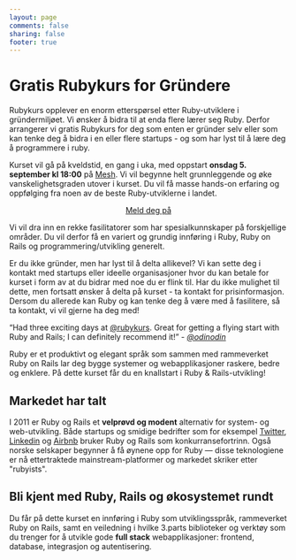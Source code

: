 ```yaml
---
layout: page
comments: false
sharing: false
footer: true
---
```

<h1>Gratis Rubykurs for Gründere</h1>

<p>
	Rubykurs opplever en enorm etterspørsel etter Ruby-utviklere i gründermiljøet. Vi ønsker å bidra til at enda flere lærer seg Ruby. Derfor arrangerer vi gratis Rubykurs for deg som enten er gründer selv eller som kan tenke deg å bidra i en eller flere startups - og som har lyst til å lære deg å programmere i ruby.
</p>
<p>
	Kurset vil gå på kveldstid, en gang i uka, med oppstart <strong>onsdag 5. september kl 18:00</strong> på <a href="http://meshnorway.com/">Mesh</a>. Vi vil begynne helt grunnleggende og øke vanskelighetsgraden utover i kurset. Du vil få masse hands-on erfaring og oppfølging fra noen av de beste Ruby-utviklerne i landet.
</p>

<center> <!-- Old school prez in markup! Fix later, works for now :) -->
<p>
 <a href="http://eepurl.com/oo67f" class="signupbutton">Meld deg på</a>
</p>
</center>

<p>Vi vil dra inn en rekke fasilitatorer som har spesialkunnskaper på forskjellige områder. Du vil derfor få en variert og grundig innføring i Ruby, Ruby on Rails og programmering/utvikling generelt.
</p>

<p>
	Er du ikke gründer, men har lyst til å delta allikevel? Vi kan sette deg i kontakt med startups eller ideelle organisasjoner hvor du kan betale for kurset i form av at du bidrar med noe du er flink til. Har du ikke mulighet til dette, men fortsatt ønsker å delta på kurset - ta kontakt for prisinformasjon. Dersom du allerede kan Ruby og kan tenke deg å være med å fasilitere, så ta kontakt, vi vil gjerne ha deg med!
</p>

<div class="tweetimonials">
  <p>
      <quote>
        “Had three exciting days at <a href="http://twitter.com/rubykurs">@rubykurs</a>. Great for getting a flying start with Ruby and Rails; I can definitely recommend it!”
      </quote>
      <cite><em> - <a href="http://twitter.com/odinodin">@odinodin</a></em></cite>
    </p>
  <p>
</div>

<p>Ruby er et produktivt og elegant språk som sammen med rammeverket
Ruby on Rails lar deg bygge systemer og webapplikasjoner raskere,
bedre og enklere. På dette kurset får du en knallstart i Ruby &
Rails-utvikling!</p>

<h2>Markedet har talt</h2>

<p>I 2011 er Ruby og Rails et <strong>velprøvd og modent</strong> alternativ for
system- og web-utvikling. Både startups og smidige bedrifter som for
eksempel <a href="https://twitter.com/">Twitter</a>, <a href="http://www.linkedin.com/">Linkedin</a>
og <a href="http://www.airbnb.com/">Airbnb</a> bruker Ruby og Rails
som konkurransefortrinn. Også norske selskaper begynner å få øynene
opp for Ruby &mdash; disse teknologiene er nå ettertraktede
mainstream-platformer og markedet skriker
etter "rubyists".</p>

<h2>Bli kjent med Ruby, Rails og økosystemet rundt</h2>

<p>Du får på dette kurset en innføring i Ruby som utviklingsspråk,
rammeverket Ruby on Rails, samt en veiledning i hvilke 3.parts
biblioteker og verktøy som du trenger for å utvikle gode <strong>full stack</strong>
webapplikasjoner: frontend, database, integrasjon og
autentisering.</p>